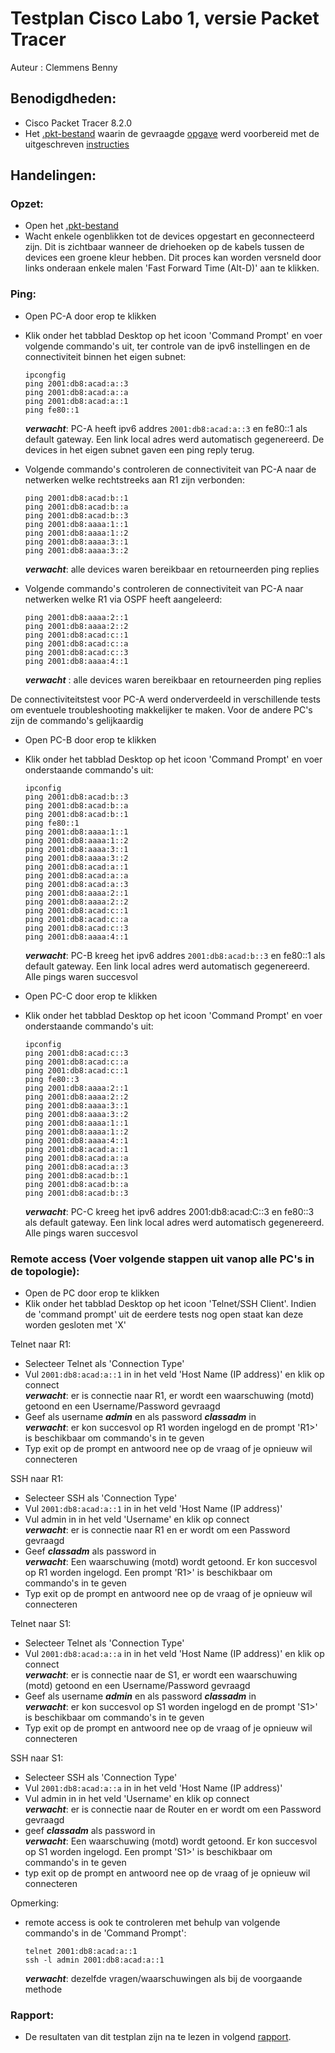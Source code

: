 # Testplan Cisco Labo 1, versie Packet Tracer

Auteur : Clemmens Benny

## Benodigdheden:
* Cisco Packet Tracer 8.2.0
* Het [.pkt-bestand](pkt/labo1_09_na_reloads.pkt) waarin de gevraagde [opgave](labo1_opgave.md) werd voorbereid met de uitgeschreven [instructies](labo1_instructies.md)

## Handelingen:  
### Opzet:
* Open het [.pkt-bestand](pkt/labo1_09_na_reloads.pkt)
* Wacht enkele ogenblikken tot de devices opgestart en geconnecteerd zijn. Dit is zichtbaar wanneer de driehoeken op de kabels tussen de devices een groene kleur hebben. Dit proces kan worden versneld door links onderaan enkele malen 'Fast Forward Time (Alt-D)' aan te klikken.

### Ping:

* Open PC-A door erop te klikken
* Klik onder het tabblad Desktop op het icoon 'Command Prompt' en voer volgende commando's uit, ter controle van de ipv6 instellingen en de connectiviteit binnen het eigen subnet:
  ```code
  ipcongfig
  ping 2001:db8:acad:a::3
  ping 2001:db8:acad:a::a
  ping 2001:db8:acad:a::1
  ping fe80::1
  ```
  ***verwacht***: PC-A heeft ipv6 addres `2001:db8:acad:a::3` en fe80::1 als default gateway. Een link local adres werd automatisch gegenereerd. De devices in het eigen subnet gaven een ping reply terug.

* Volgende commando's controleren de connectiviteit van PC-A naar de netwerken welke rechtstreeks aan R1 zijn verbonden:
  ```code
  ping 2001:db8:acad:b::1
  ping 2001:db8:acad:b::a
  ping 2001:db8:acad:b::3
  ping 2001:db8:aaaa:1::1
  ping 2001:db8:aaaa:1::2
  ping 2001:db8:aaaa:3::1
  ping 2001:db8:aaaa:3::2
  ```
  ***verwacht***: alle devices waren bereikbaar en retourneerden ping replies

* Volgende commando's controleren de connectiviteit van PC-A naar netwerken welke R1 via OSPF heeft aangeleerd:
  ```code
  ping 2001:db8:aaaa:2::1
  ping 2001:db8:aaaa:2::2
  ping 2001:db8:acad:c::1
  ping 2001:db8:acad:c::a
  ping 2001:db8:acad:c::3
  ping 2001:db8:aaaa:4::1
  ```
  ***verwacht*** : alle devices waren bereikbaar en retourneerden ping replies

De connectiviteitstest voor PC-A werd onderverdeeld in verschillende tests om eventuele troubleshooting makkelijker te maken. Voor de andere PC's zijn de commando's gelijkaardig

* Open PC-B door erop te klikken
* Klik onder het tabblad Desktop op het icoon 'Command Prompt' en voer onderstaande commando's uit:
  ```code
  ipconfig
  ping 2001:db8:acad:b::3
  ping 2001:db8:acad:b::a
  ping 2001:db8:acad:b::1
  ping fe80::1
  ping 2001:db8:aaaa:1::1
  ping 2001:db8:aaaa:1::2
  ping 2001:db8:aaaa:3::1
  ping 2001:db8:aaaa:3::2
  ping 2001:db8:acad:a::1
  ping 2001:db8:acad:a::a
  ping 2001:db8:acad:a::3
  ping 2001:db8:aaaa:2::1
  ping 2001:db8:aaaa:2::2
  ping 2001:db8:acad:c::1
  ping 2001:db8:acad:c::a
  ping 2001:db8:acad:c::3
  ping 2001:db8:aaaa:4::1
  ```
  ***verwacht***: PC-B kreeg het ipv6 addres `2001:db8:acad:b::3` en fe80::1 als default gateway. Een link local adres werd automatisch gegenereerd. Alle pings waren succesvol

* Open PC-C door erop te klikken
* Klik onder het tabblad Desktop op het icoon 'Command Prompt' en voer onderstaande commando's uit:
  ```code
  ipconfig
  ping 2001:db8:acad:c::3
  ping 2001:db8:acad:c::a
  ping 2001:db8:acad:c::1
  ping fe80::3
  ping 2001:db8:aaaa:2::1
  ping 2001:db8:aaaa:2::2
  ping 2001:db8:aaaa:3::1
  ping 2001:db8:aaaa:3::2
  ping 2001:db8:aaaa:1::1
  ping 2001:db8:aaaa:1::2
  ping 2001:db8:aaaa:4::1
  ping 2001:db8:acad:a::1
  ping 2001:db8:acad:a::a
  ping 2001:db8:acad:a::3
  ping 2001:db8:acad:b::1
  ping 2001:db8:acad:b::a
  ping 2001:db8:acad:b::3
  ```
  ***verwacht***: PC-C kreeg het ipv6 addres 2001:db8:acad:C::3 en fe80::3 als default gateway. Een link local adres werd automatisch gegenereerd. Alle pings waren succesvol


### Remote access (Voer volgende stappen uit vanop alle PC's in de topologie):
* Open de PC door erop te klikken
* Klik onder het tabblad Desktop op het icoon 'Telnet/SSH Client'. Indien de 'command prompt' uit de eerdere tests nog open staat kan deze worden gesloten met 'X'  
  
Telnet naar R1:
* Selecteer Telnet als 'Connection Type'
* Vul `2001:db8:acad:a::1` in in het veld 'Host Name (IP address)' en klik op connect  
  ***verwacht***: er is connectie naar R1, er wordt een waarschuwing (motd) getoond en een Username/Password gevraagd 
* Geef als username ***admin*** en als password ***classadm*** in  
  ***verwacht***: er kon succesvol op R1 worden ingelogd en de prompt 'R1>' is beschikbaar om commando's in te geven
* Typ exit op de prompt en antwoord nee op de vraag of je opnieuw wil connecteren  
    
SSH naar R1:
* Selecteer SSH als 'Connection Type'
* Vul `2001:db8:acad:a::1` in in het veld 'Host Name (IP address)'
* Vul admin in in het veld 'Username' en klik op connect  
  ***verwacht***: er is connectie naar R1 en er wordt om een Password gevraagd
* Geef ***classadm*** als password in  
  ***verwacht***: Een waarschuwing (motd) wordt getoond. Er kon succesvol op R1 worden ingelogd. Een prompt 'R1>' is beschikbaar om commando's in te geven
* Typ exit op de prompt en antwoord nee op de vraag of je opnieuw wil connecteren  
    
Telnet naar S1:
* Selecteer Telnet als 'Connection Type'
* Vul `2001:db8:acad:a::a` in in het veld 'Host Name (IP address)' en klik op connect  
  ***verwacht***: er is connectie naar de S1, er wordt een waarschuwing (motd) getoond en een Username/Password gevraagd 
* Geef als username ***admin*** en als password ***classadm*** in  
  ***verwacht***: er kon succesvol op S1 worden ingelogd en de prompt 'S1>' is beschikbaar om commando's in te geven
* Typ exit op de prompt en antwoord nee op de vraag of je opnieuw wil connecteren  
    
SSH naar S1:
* Selecteer SSH als 'Connection Type'
* Vul `2001:db8:acad:a::a` in in het veld 'Host Name (IP address)'
* Vul admin in in het veld 'Username' en klik op connect  
  ***verwacht***: er is connectie naar de Router en er wordt om een Password gevraagd
* geef ***classadm*** als password in  
  ***verwacht***: Een waarschuwing (motd) wordt getoond. Er kon succesvol op S1 worden ingelogd. Een prompt 'S1>' is beschikbaar om commando's in te geven
* typ exit op de prompt en antwoord nee op de vraag of je opnieuw wil connecteren  
    
Opmerking:  
* remote access is ook te controleren met behulp van volgende commando's in de 'Command Prompt':
  ```code
  telnet 2001:db8:acad:a::1
  ssh -l admin 2001:db8:acad:a::1
  ```
  ***verwacht***: dezelfde vragen/waarschuwingen als bij de voorgaande methode



### Rapport:
* De resultaten van dit testplan zijn na te lezen in volgend [rapport](labo1_testrapport.md).
